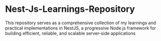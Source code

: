 # Nest-Js-Learnings-Repository
This repository serves as a comprehensive collection of my learnings and practical implementations in NestJS, a progressive Node.js framework for building efficient, reliable, and scalable server-side applications
